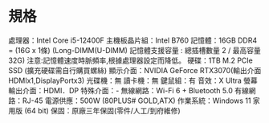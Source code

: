 # 規格
處理器：Intel Core i5-12400F
主機板晶片組：Intel B760
記憶體：16GB DDR4  = (16G x 1條)
(Long-DIMM(U-DIMM) 記憶體支援容量 : 總插槽數量 2 / 最高容量32G)
注意:記憶體速度時脈頻率,根據處理器設定而降低。
硬碟：1TB M.2 PCIe SSD 
(擴充硬碟需自行購買螺絲)
顯示介面：NVIDIA GeForce RTX3070(輸出介面 HDMIx1,DisplayPortx3)
光碟機：無
讀卡機：無
鍵鼠組：有
音效：X Ultra
螢幕輸出介面：HDMI．DP
特殊介面：-
無線網路：Wi-Fi 6 + Bluetooth 5.0
有線網路：RJ-45
電源供應：500W (80PLUS# GOLD,ATX)
作業系統：Windows 11 家用版 (64 bit)
保固：原廠三年保固(零件/人工/到府維修)